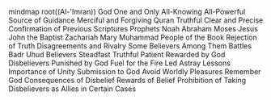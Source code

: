 mindmap
  root((Al-'Imran))
    God
      One and Only
      All-Knowing
      All-Powerful
      Source of Guidance
      Merciful and Forgiving
    Quran
      Truthful
      Clear and Precise
      Confirmation of Previous Scriptures
    Prophets
      Noah
      Abraham
      Moses
      Jesus
      John the Baptist
      Zachariah
      Mary
      Muhammad
    People of the Book
      Rejection of Truth
      Disagreements and Rivalry
      Some Believers Among Them
    Battles
      Badr
      Uhud
    Believers
      Steadfast
      Truthful
      Patient
      Rewarded by God
    Disbelievers
      Punished by God
      Fuel for the Fire
      Led Astray
    Lessons
      Importance of Unity
      Submission to God
      Avoid Worldly Pleasures
      Remember God
      Consequences of Disbelief
      Rewards of Belief
      Prohibition of Taking Disbelievers as Allies in Certain Cases